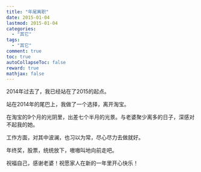 ```yaml
---
title: "年尾离职"
date: 2015-01-04
lastmod: 2015-01-04
categories:
  - "其它"
tags:
  - "其它"
comment: true
toc: true
autoCollapseToc: false
reward: true
mathjax: false
---
```


2014年过去了，我已经站在了2015的起点。

站在2014年的尾巴上，我做了一个选择，离开淘宝。


在淘宝的9个月的光阴里，出差七个半月的光景。与老婆聚少离多的日子，深感对不起我的她。

工作方面，对其中波澜，也习以为常，尽心尽力去做就好。

年终奖，股票，统统放下，嗷嗷叫地向前走吧。

祝福自己，感谢老婆！祝愿家人在新的一年里开心快乐！




